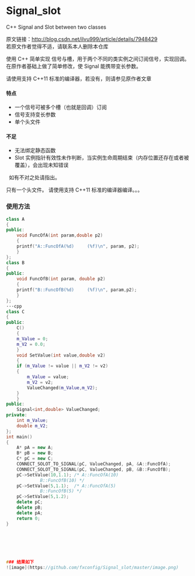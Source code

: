 # Signal_slot
C++ Signal and Slot between two classes  

原文链接：http://blog.csdn.net/ilvu999/article/details/7948429  
若原文作者觉得不适，请联系本人删除本仓库  

使用 C++ 简单实现 信号与槽，用于两个不同的类实例之间订阅信号，实现回调。
在原作者基础上做了简单修改，使 Signal 能携带变长参数。 

请使用支持 C++11 标准的编译器，若没有，则请参见原作者文章

#### 特点
+ 一个信号可被多个槽（也就是回调）订阅
+ 信号支持变长参数
+ 单个头文件

#### 不足
+ 无法绑定静态函数
+ Slot 实例指针有效性未作判断，当实例生命周期结束（内存位置还存在或者被覆盖），会出现未知错误

 
如有不对之处请指出。 

只有一个头文件。 
请使用支持 C++11 标准的编译器编译。。。 

### 使用方法  

~~~cpp
class A
{
public:
    void FuncOfA(int param,double p2)
    {
	printf("A::FuncOfA(%d)     (%f)\n", param, p2);
    }
};
class B
{
public:
    void FuncOfB(int param, double p2)
    {
	printf("B::FuncOfB(%d)     (%f)\n", param,p2);
    }
};
···cpp
class C
{
public:
    C()
    {
	m_Value = 0;
	m_V2 = 0.0;
    }
    void SetValue(int value,double v2)
    {
	if (m_Value != value || m_V2 != v2)
	{
		m_Value = value;
		m_V2 = v2;
		ValueChanged(m_Value,m_V2);
	}
    }
public:
    Signal<int,double> ValueChanged;
private:
    int m_Value;
    double m_V2;
};
int main()
{
    A* pA = new A;
    B* pB = new B;
    C* pC = new C;
    CONNECT_SOLOT_TO_SIGNAL(pC, ValueChanged, pA, &A::FuncOfA);
    CONNECT_SOLOT_TO_SIGNAL(pC, ValueChanged, pB, &B::FuncOfB);
    pC->SetValue(10,1.1); /* A::FuncOfA(10)
		     B::FuncOfB(10) */
    pC->SetValue(5,1.1);  /* A::FuncOfA(5)
		     B::FuncOfB(5) */
    pC->SetValue(5,1.2);
    delete pC;
    delete pB;
    delete pA;
    return 0;
}
 
   
   
   
   
   
### 结果如下
![image](https://github.com/fxconfig/Signal_slot/master/image.png)  
